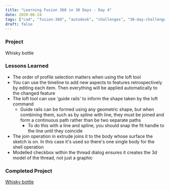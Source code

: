 ```yaml
---
title: "Learning Fusion 360 in 30 Days - Day 4"
date: 2020-06-24
tags: ["cad", "fusion-360", "autodesk", "challenges", "30-day-challenge", "fusion-360-in-30"]
draft: false
---
```

### Project
Whisky bottle

### Lessons Learned
- The order of profile selection matters when using the loft tool
- You can use the timeline to add new aspects to features retrospectively by editing each item. Then everything will be applied automatically to the changed feature
- The loft tool can use 'guide rails' to inform the shape taken by the loft command
    - Guide rails can be formed using any geometric shape, but when combining them, such as by spline with line, they must be joined and form a continuous path rather than be two separate paths
        - To do this with a line and spline, you should snap the fit handle to the line until they coincide
- The join operation in extrude joins it to the body whose surface the sketch is on. In this case it's used so there's one single body for the shell operation
- Modelled checkbox within the thread dialog ensures it creates the 3d model of the thread, not just a graphic

### Completed Project
[Whisky bottle](https://a360.co/38rLWIm)
